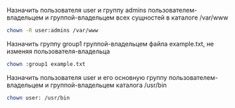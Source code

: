 
Назначить пользователя user и группу admins пользователем-владельцем и группой-владельцем всех
сущностей в каталоге /var/www
```bash
chown -R user:admins /var/www
```


Назначить группу group1 группой-владельцем файла example.txt, не изменяя пользователя-владельца
```bash
chown :group1 example.txt
```

Назначить пользователя user и его основную группу пользователем-владельцем и группой-владельцем
каталога /usr/bin
```bash
chown user: /usr/bin
```
